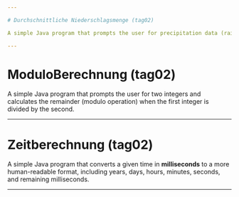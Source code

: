 ```yaml
---

# Durchschnittliche Niederschlagsmenge (tag02)

A simple Java program that prompts the user for precipitation data (rainfall) for the months of April, May, and June, calculates the average precipitation, and then displays the results in a dialog box.

---
```


# ModuloBerechnung (tag02)

A simple Java program that prompts the user for two integers and calculates the remainder (modulo operation) when the first integer is divided by the second.

---

# Zeitberechnung (tag02)

A simple Java program that converts a given time in **milliseconds** to a more human-readable format, including years, days, hours, minutes, seconds, and remaining milliseconds.

---
